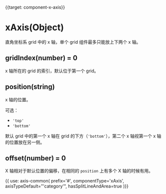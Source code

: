
{{target: component-x-axis}}

# xAxis(Object)

直角坐标系 grid 中的 x 轴，单个 grid 组件最多只能放上下两个 x 轴。

## gridIndex(number) = 0

x 轴所在的 grid 的索引，默认位于第一个 grid。

## position(string)

x 轴的位置。

可选：
+ `'top'`
+ `'bottom'`

默认 grid 中的第一个 x 轴在 grid 的下方（`'bottom'`），第二个 x 轴视第一个 x 轴的位置放在另一侧。

## offset(number) = 0

X 轴相对于默认位置的偏移，在相同的 `position` 上有多个 X 轴的时候有用。

{{ use: axis-common(
    prefix='#',
    componentType='xAxis',
    axisTypeDefault="'category'",
    hasSplitLineAndArea=true
)}}
